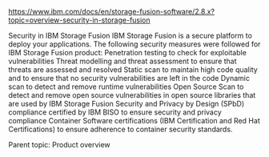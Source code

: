 https://www.ibm.com/docs/en/storage-fusion-software/2.8.x?topic=overview-security-in-storage-fusion



Security in IBM Storage Fusion
IBM Storage Fusion is a secure platform to deploy
your applications.
The following security measures were followed for IBM Storage Fusion product: 
Penetration testing to check for exploitable vulnerabilities
Threat modelling and threat assessment to ensure that threats are assessed and resolved
Static scan to maintain high code quality and to ensure that no security vulnerabilities are
left in the code
Dynamic scan to detect and remove runtime vulnerabilities
Open Source Scan to detect and remove open source vulnerabilities in open source libraries that
are used by IBM Storage Fusion
Security and Privacy by Design (SPbD) compliance certified by IBM BISO to ensure security and
privacy compliance
Container Software certifications (IBM Certification and Red Hat Certifications) to ensure
adherence to container security standards.





Parent topic: Product overview






